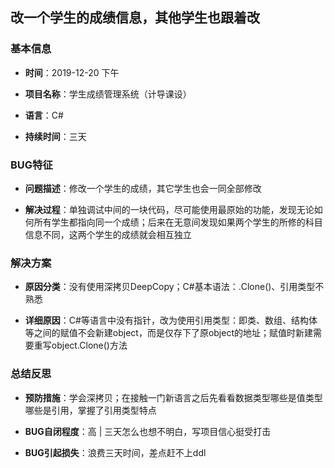 ## 改一个学生的成绩信息，其他学生也跟着改

### 基本信息

- **时间**：2019-12-20 下午

- **项目名称**：学生成绩管理系统（计导课设）

- **语言**：C#

- **持续时间**：三天

### BUG特征

- **问题描述**：修改一个学生的成绩，其它学生也会一同全部修改

- **解决过程**：单独调试中间的一块代码，尽可能使用最原始的功能，发现无论如何所有学生都指向同一个成绩；后来在无意间发现如果两个学生的所修的科目信息不同，这两个学生的成绩就会相互独立

### 解决方案

- **原因分类**：没有使用深拷贝DeepCopy；C#基本语法：.Clone()、引用类型不熟悉

- **详细原因**：C#等语言中没有指针，改为使用引用类型：即类、数组、结构体等之间的赋值不会新建object，而是仅存下了原object的地址；赋值时新建需要重写object.Clone()方法

### 总结反思

- **预防措施**：学会深拷贝；在接触一门新语言之后先看看数据类型哪些是值类型哪些是引用，掌握了引用类型特点

- **BUG自闭程度**：高 | 三天怎么也想不明白，写项目信心挺受打击

- **BUG引起损失**：浪费三天时间，差点赶不上ddl